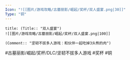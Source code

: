 ```yaml
---
Icon: "![[图片/游戏攻略/古墓丽影/崛起/奖杯/双人盛宴.png|30]]"
Type: "铜"
---
```

```ad-common-bronze-trophy
title: (Title:: "双人盛宴")
![[图片/游戏攻略/古墓丽影/崛起/奖杯/双人盛宴.png|100]]

(Comment:: "坚韧不拔多人游戏：和伙伴一起吃掉3头熊的肉")
```

#古墓丽影/崛起/奖杯/DLC/坚韧不拔多人游戏 #奖杯 #铜
